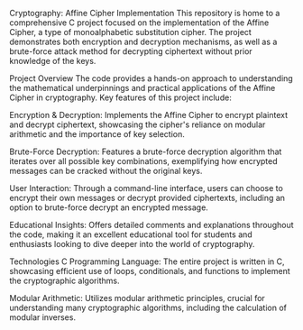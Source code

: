 Cryptography: Affine Cipher Implementation
This repository is home to a comprehensive C project focused on the implementation of the Affine Cipher, a type of monoalphabetic substitution cipher. The project demonstrates both encryption and decryption mechanisms, as well as a brute-force attack method for decrypting ciphertext without prior knowledge of the keys.

Project Overview
The code provides a hands-on approach to understanding the mathematical underpinnings and practical applications of the Affine Cipher in cryptography. Key features of this project include:

Encryption & Decryption: Implements the Affine Cipher to encrypt plaintext and decrypt ciphertext, showcasing the cipher's reliance on modular arithmetic and the importance of key selection.

Brute-Force Decryption: Features a brute-force decryption algorithm that iterates over all possible key combinations, exemplifying how encrypted messages can be cracked without the original keys.

User Interaction: Through a command-line interface, users can choose to encrypt their own messages or decrypt provided ciphertexts, including an option to brute-force decrypt an encrypted message.

Educational Insights: Offers detailed comments and explanations throughout the code, making it an excellent educational tool for students and enthusiasts looking to dive deeper into the world of cryptography.

Technologies
C Programming Language: The entire project is written in C, showcasing efficient use of loops, conditionals, and functions to implement the cryptographic algorithms.

Modular Arithmetic: Utilizes modular arithmetic principles, crucial for understanding many cryptographic algorithms, including the calculation of modular inverses.
